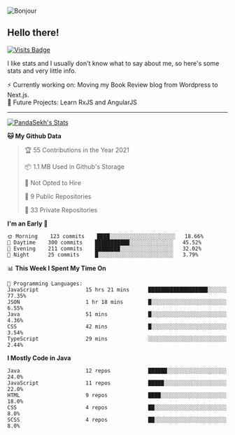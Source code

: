 ![Bonjour](https://i.redd.it/ayih4qogh2a51.png)

## Hello there!
[![Visits Badge](https://badges.pufler.dev/visits/PandaSekh/PandaSekh)](https://alessiofranceschi.me)

I like stats and I usually don't know what to say about me, so here's some stats and very little info.

⚡ Currently working on: Moving my Book Review blog from Wordpress to Next.js.  
🤔 Future Projects: Learn RxJS and AngularJS

---

[![PandaSekh's Stats](https://github-readme-stats.vercel.app/api?username=PandaSekh)](https://alessiofranceschi.me)

<!--START_SECTION:waka-->
**🐱 My Github Data** 

> 🏆 55 Contributions in the Year 2021
 > 
> 📦 1.1 MB Used in Github's Storage 
 > 
> 🚫 Not Opted to Hire
 > 
> 📜 9 Public Repositories 
 > 
> 🔑 33 Private Repositories  
 > 
**I'm an Early 🐤** 

```text
🌞 Morning    123 commits    ████░░░░░░░░░░░░░░░░░░░░░   18.66% 
🌆 Daytime    300 commits    ███████████░░░░░░░░░░░░░░   45.52% 
🌃 Evening    211 commits    ████████░░░░░░░░░░░░░░░░░   32.02% 
🌙 Night      25 commits     █░░░░░░░░░░░░░░░░░░░░░░░░   3.79%

```


📊 **This Week I Spent My Time On** 

```text
💬 Programming Languages: 
JavaScript               15 hrs 21 mins      ███████████████████░░░░░░   77.35% 
JSON                     1 hr 18 mins        █░░░░░░░░░░░░░░░░░░░░░░░░   6.55% 
Java                     51 mins             █░░░░░░░░░░░░░░░░░░░░░░░░   4.36% 
CSS                      42 mins             █░░░░░░░░░░░░░░░░░░░░░░░░   3.54% 
TypeScript               29 mins             ░░░░░░░░░░░░░░░░░░░░░░░░░   2.44%

```

**I Mostly Code in Java** 

```text
Java                     12 repos            ██████░░░░░░░░░░░░░░░░░░░   24.0% 
JavaScript               11 repos            █████░░░░░░░░░░░░░░░░░░░░   22.0% 
HTML                     9 repos             ████░░░░░░░░░░░░░░░░░░░░░   18.0% 
CSS                      4 repos             ██░░░░░░░░░░░░░░░░░░░░░░░   8.0% 
SCSS                     4 repos             ██░░░░░░░░░░░░░░░░░░░░░░░   8.0%

```



<!--END_SECTION:waka-->
